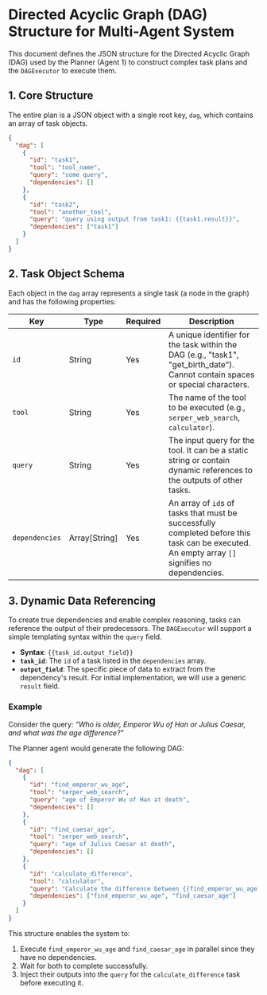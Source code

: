 # Directed Acyclic Graph (DAG) Structure for Multi-Agent System

This document defines the JSON structure for the Directed Acyclic Graph (DAG) used by the Planner (Agent 1) to construct complex task plans and the `DAGExecutor` to execute them.

## 1. Core Structure

The entire plan is a JSON object with a single root key, `dag`, which contains an array of task objects.

```json
{
  "dag": [
    {
      "id": "task1",
      "tool": "tool_name",
      "query": "some query",
      "dependencies": []
    },
    {
      "id": "task2",
      "tool": "another_tool",
      "query": "query using output from task1: {{task1.result}}",
      "dependencies": ["task1"]
    }
  ]
}
```

## 2. Task Object Schema

Each object in the `dag` array represents a single task (a node in the graph) and has the following properties:

| Key            | Type           | Required | Description                                                                                                                              |
|----------------|----------------|----------|------------------------------------------------------------------------------------------------------------------------------------------|
| `id`           | String         | Yes      | A unique identifier for the task within the DAG (e.g., "task1", "get_birth_date"). Cannot contain spaces or special characters.             |
| `tool`         | String         | Yes      | The name of the tool to be executed (e.g., `serper_web_search`, `calculator`).                                                          |
| `query`        | String         | Yes      | The input query for the tool. It can be a static string or contain dynamic references to the outputs of other tasks.                       |
| `dependencies` | Array[String]  | Yes      | An array of `id`s of tasks that must be successfully completed before this task can be executed. An empty array `[]` signifies no dependencies. |

## 3. Dynamic Data Referencing

To create true dependencies and enable complex reasoning, tasks can reference the output of their predecessors. The `DAGExecutor` will support a simple templating syntax within the `query` field.

- **Syntax**: `{{task_id.output_field}}`
- **`task_id`**: The `id` of a task listed in the `dependencies` array.
- **`output_field`**: The specific piece of data to extract from the dependency's result. For initial implementation, we will use a generic `result` field.

### Example

Consider the query: *"Who is older, Emperor Wu of Han or Julius Caesar, and what was the age difference?"*

The Planner agent would generate the following DAG:

```json
{
  "dag": [
    {
      "id": "find_emperor_wu_age",
      "tool": "serper_web_search",
      "query": "age of Emperor Wu of Han at death",
      "dependencies": []
    },
    {
      "id": "find_caesar_age",
      "tool": "serper_web_search",
      "query": "age of Julius Caesar at death",
      "dependencies": []
    },
    {
      "id": "calculate_difference",
      "tool": "calculator",
      "query": "Calculate the difference between {{find_emperor_wu_age.result}} and {{find_caesar_age.result}}",
      "dependencies": ["find_emperor_wu_age", "find_caesar_age"]
    }
  ]
}
```

This structure enables the system to:
1.  Execute `find_emperor_wu_age` and `find_caesar_age` in parallel since they have no dependencies.
2.  Wait for both to complete successfully.
3.  Inject their outputs into the `query` for the `calculate_difference` task before executing it.